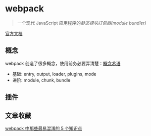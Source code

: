 # webpack

> 一个现代 JavaScript 应用程序的*静态模块打包器(module bundler)*

[官方文档](https://www.webpackjs.com/concepts/) 

## 概念

webpack 创造了很多概念，使用前务必要弄清楚：[概念术语](https://webpack.docschina.org/glossary)

- 基础: entry, output, loader, plugins, mode
- 进阶: module, chunk, bundle

## 插件



## 文章收藏

[webpack 中那些最易混淆的 5 个知识点](https://juejin.im/post/5cede821f265da1bbd4b5630)



